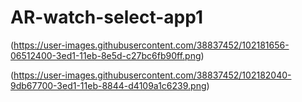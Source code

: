 # AR-watch-select-app1

(https://user-images.githubusercontent.com/38837452/102181656-06512400-3ed1-11eb-8e5d-c27bc6fb90ff.png)

(https://user-images.githubusercontent.com/38837452/102182040-9db67700-3ed1-11eb-8844-d4109a1c6239.png)

